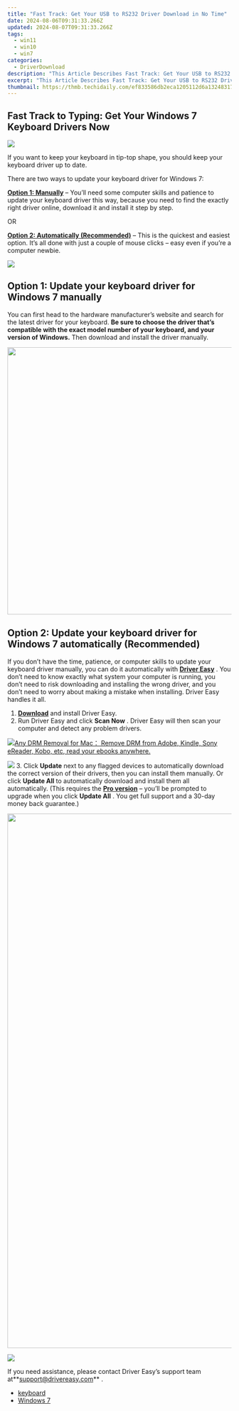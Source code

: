 ```yaml
---
title: "Fast Track: Get Your USB to RS232 Driver Download in No Time"
date: 2024-08-06T09:31:33.266Z
updated: 2024-08-07T09:31:33.266Z
tags:
  - win11
  - win10
  - win7
categories:
  - DriverDownload
description: "This Article Describes Fast Track: Get Your USB to RS232 Driver Download in No Time"
excerpt: "This Article Describes Fast Track: Get Your USB to RS232 Driver Download in No Time"
thumbnail: https://thmb.techidaily.com/ef833586db2eca1205112d6a1324831706810837347cef6ebb757a75a1e9ec6c.jpg
---
```


## Fast Track to Typing: Get Your Windows 7 Keyboard Drivers Now

<!-- affiliate ads begin -->

<!-- affiliate ads end -->
![](https://images.drivereasy.com/wp-content/uploads/2018/11/img_5bf6629ec464a-300x169.jpg)

 If you want to keep your keyboard in tip-top shape, you should keep your keyboard driver up to date.

There are two ways to update your keyboard driver for Windows 7:

[**Option 1: Manually**](https://tools.techidaily.com/drivereasy/download/) – You’ll need some computer skills and patience to update your keyboard driver this way, because you need to find the exactly right driver online, download it and install it step by step.

OR

[**Option 2: Automatically (Recommended)**](https://www.drivereasy.com/knowledge/download-keyboard-driver-for-windows-7-easily-quickly/#o2) – This is the quickest and easiest option. It’s all done with just a couple of mouse clicks – easy even if you’re a computer newbie.

<!-- affiliate ads begin -->
<a href="https://estore.winxdvd.com/order/checkout.php?PRODS=4612444&QTY=1&AFFILIATE=108875&CART=1"><img src="https://www.winxdvd.com/affiliate/new-banner/pt-728x90.jpg" border="0"></a>
<!-- affiliate ads end -->
## Option 1: Update your keyboard driver for Windows 7 manually

 You can first head to the hardware manufacturer’s website and search for the latest driver for your keyboard. **Be sure to choose the driver that’s compatible with the exact model number of your keyboard, and your version of Windows.** Then download and install the driver manually.

<!-- affiliate ads begin -->
<a href="https://appsumo.8odi.net/c/5597632/2082535/7443" target="_top" id="2082535"><img src="//a.impactradius-go.com/display-ad/7443-2082535" border="0" alt="" width="1200" height="600"/></a><img height="0" width="0" src="https://appsumo.8odi.net/i/5597632/2082535/7443" style="position:absolute;visibility:hidden;" border="0" />
<!-- affiliate ads end -->
## Option 2: Update your keyboard driver for Windows 7 automatically (Recommended)

 If you don’t have the time, patience, or computer skills to update your keyboard driver manually, you can do it automatically with **[Driver Easy](https://tools.techidaily.com/drivereasy/download/)**  . You don’t need to know exactly what system your computer is running, you don’t need to risk downloading and installing the wrong driver, and you don’t need to worry about making a mistake when installing. Driver Easy handles it all.

1. **[Download](https://tools.techidaily.com/drivereasy/download/)**  and install Driver Easy.
2. Run Driver Easy and click **Scan Now** . Driver Easy will then scan your computer and detect any problem drivers.  
<!-- affiliate ads begin -->
<a href="https://secure.2checkout.com/order/checkout.php?PRODS=4600114&QTY=1&AFFILIATE=108875&CART=1"><img src="https://www.epubor.com/images/drm-removal-feature2.png" border="0">Any DRM Removal for Mac： Remove DRM from Adobe, Kindle, Sony eReader, Kobo, etc, read your ebooks anywhere.</a>
<!-- affiliate ads end -->
![](https://images.drivereasy.com/wp-content/uploads/2018/11/img_5bf66701b08e9.jpg)
3. Click **Update** next to any flagged devices to automatically download the correct version of their drivers, then you can install them manually. Or click **Update All** to automatically download and install them all automatically. (This requires the **[Pro version](https://tools.techidaily.com/drivereasy/download/)**  – you’ll be prompted to upgrade when you click **Update All** . You get full support and a 30-day money back guarantee.)  
<!-- affiliate ads begin -->
<a href="https://engwe.pxf.io/c/5597632/2093504/25579" target="_top" id="2093504"><img src="//a.impactradius-go.com/display-ad/25579-2093504" border="0" alt="" width="1200" height="1200"/></a><img height="0" width="0" src="https://imp.pxf.io/i/5597632/2093504/25579" style="position:absolute;visibility:hidden;" border="0" />
<!-- affiliate ads end -->
![](https://images.drivereasy.com/wp-content/uploads/2018/11/img_5bf667102b66f.jpg)

 If you need assistance, please contact Driver Easy’s support team at**<support@drivereasy.com>** .

* [keyboard](https://tools.techidaily.com/drivereasy/download/)
* [Windows 7](https://tools.techidaily.com/drivereasy/download/)

<ins class="adsbygoogle"
     style="display:block"
     data-ad-format="autorelaxed"
     data-ad-client="ca-pub-7571918770474297"
     data-ad-slot="1223367746"></ins>



<ins class="adsbygoogle"
     style="display:block"
     data-ad-client="ca-pub-7571918770474297"
     data-ad-slot="8358498916"
     data-ad-format="auto"
     data-full-width-responsive="true"></ins>
